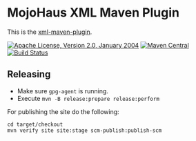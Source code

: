 # MojoHaus XML Maven Plugin

This is the [xml-maven-plugin](http://www.mojohaus.org/xml-maven-plugin/).
 
[![Apache License, Version 2.0, January 2004](https://img.shields.io/github/license/mojohaus/xml-maven-plugin.svg?label=License)](http://www.apache.org/licenses/)
[![Maven Central](https://img.shields.io/maven-central/v/org.codehaus.mojo/xml-maven-plugin.svg?label=Maven%20Central)](http://search.maven.org/#search%7Cga%7C1%7Cxml-maven-plugin)
[![Build Status](https://travis-ci.org/mojohaus/xml-maven-plugin.svg?branch=master)](https://travis-ci.org/mojohaus/xml-maven-plugin)

## Releasing

* Make sure `gpg-agent` is running.
* Execute `mvn -B release:prepare release:perform`

For publishing the site do the following:

```
cd target/checkout
mvn verify site site:stage scm-publish:publish-scm
```
